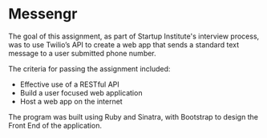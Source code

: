 # Messengr

The goal of this assignment, as part of Startup Institute's interview process, was to use Twilio’s API to create a web app that sends a standard text message to a user submitted phone number.

The criteria for passing the assignment included:

- Effective use of a RESTful API
- Build a user focused web application
- Host a web app on the internet

The program was built using Ruby and Sinatra, with Bootstrap to design the Front End of the application.

